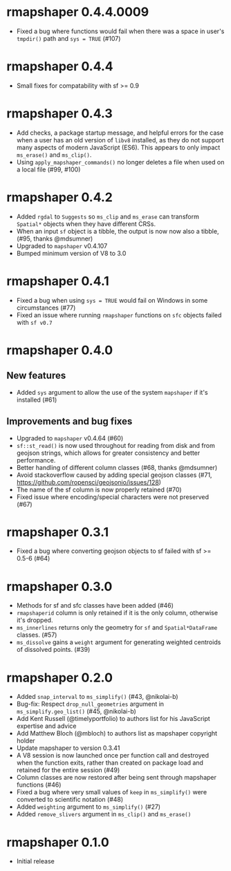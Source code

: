 # rmapshaper 0.4.4.0009

* Fixed a bug where functions would fail when there was a space in user's `tmpdir()`
path and `sys = TRUE` (#107)

# rmapshaper 0.4.4

* Small fixes for compatability with sf >= 0.9

# rmapshaper 0.4.3

* Add checks, a package startup message, and helpful errors for the case when 
  a user has an old version of `libv8` installed, as they do not support many
  aspects of modern JavaScript (ES6). This appears to only impact `ms_erase()`
  and `ms_clip()`.
* Using `apply_mapshaper_commands()` no longer deletes a file when used on a local file (#99, #100)

# rmapshaper 0.4.2

* Added `rgdal` to `Suggests` so `ms_clip` and `ms_erase` can transform
 `Spatial*` objects when they have different CRSs.
* When an input `sf` object is a tibble, the output is now now also a tibble, 
(#95, thanks @mdsumner)
* Upgraded to `mapshaper` v0.4.107
* Bumped minimum version of V8 to 3.0

# rmapshaper 0.4.1

* Fixed a bug when using `sys = TRUE` would fail on Windows in some circumstances (#77)
* Fixed an issue where running `rmapshaper` functions on `sfc` objects failed with 
`sf v0.7`

# rmapshaper 0.4.0

## New features

* Added `sys` argument to allow the use of the system `mapshaper` if it's installed (#61)

## Improvements and bug fixes

* Upgraded to `mapshaper` v0.4.64 (#60)
* `sf::st_read()` is now used throughout for reading from disk and from geojson 
strings, which allows for greater consistency and better performance.
* Better handling of different column classes (#68, thanks @mdsumner)
* Avoid stackoverflow caused by adding special geojson classes (#71,
https://github.com/ropensci/geojsonio/issues/128)
* The name of the sf column is now properly retained (#70)
* Fixed issue where encoding/special characters were not preserved (#67)

# rmapshaper 0.3.1

* Fixed a bug where converting geojson objects to sf failed with sf >= 0.5-6 (#64)

# rmapshaper 0.3.0

* Methods for sf and sfc classes have been added (#46)
* `rmapshaperid` column is only retained if it is the only column, otherwise it's dropped.
* `ms_innerlines` returns only the geometry for `sf` and `Spatial*DataFrame` classes. (#57)
* `ms_dissolve` gains a `weight` argument for generating weighted centroids of dissolved points. (#39) 

# rmapshaper 0.2.0

* Added `snap_interval` to `ms_simplify()` (#43, @nikolai-b)
* Bug-fix: Respect `drop_null_geometries` argument in `ms_simplify.geo_list()` (#45, @nikolai-b)
* Add Kent Russell (@timelyportfolio) to authors list for his JavaScript expertise and advice
* Add Matthew Bloch (@mbloch) to authors list as mapshaper copyright holder
* Update mapshaper to version 0.3.41
* A V8 session is now launched once per function call and destroyed when the function exits, rather than created on package load and retained for the entire session (#49)
* Column classes are now restored after being sent through mapshaper functions (#46)
* Fixed a bug where very small values of `keep` in `ms_simplify()` were converted to scientific notation (#48)
* Added `weighting` argument to `ms_simplify()` (#27)
* Added `remove_slivers` argument in `ms_clip()` and `ms_erase()`

# rmapshaper 0.1.0

* Initial release



